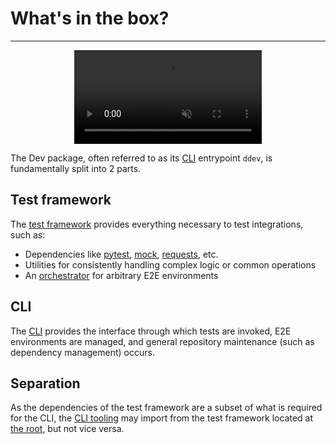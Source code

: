 # What's in the box?

-----

<div align="center">
    <video preload="auto" autoplay loop muted>
        <source src="https://media.giphy.com/media/OuUZAQSyGSfHG/giphy.mp4" type="video/mp4"></source>
    </video>
</div>

The Dev package, often referred to as its [CLI](cli.md) entrypoint `ddev`, is fundamentally split into 2 parts.

## Test framework

The [test framework](test.md) provides everything necessary to test integrations, such as:

- Dependencies like [pytest](https://github.com/pytest-dev/pytest), [mock](https://github.com/testing-cabal/mock), [requests](https://github.com/psf/requests), etc.
- Utilities for consistently handling complex logic or common operations
- An [orchestrator](plugins.md#environment-manager) for arbitrary E2E environments

## CLI

The [CLI](cli.md) provides the interface through which tests are invoked, E2E environments are managed, and general repository maintenance (such as dependency management) occurs.

## Separation

As the dependencies of the test framework are a subset of what is required for the CLI, the
[CLI tooling](https://github.com/DataDog/integrations-core/tree/master/datadog_checks_dev/datadog_checks/dev/tooling) may import from the test framework located at
[the root](https://github.com/DataDog/integrations-core/tree/master/datadog_checks_dev/datadog_checks/dev), but not vice versa.
